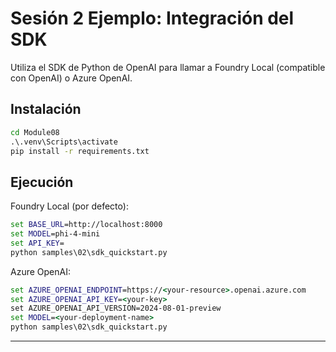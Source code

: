 <!--
CO_OP_TRANSLATOR_METADATA:
{
  "original_hash": "bf711f77cca7c5500e22ff5c032016f1",
  "translation_date": "2025-09-22T12:58:38+00:00",
  "source_file": "Module08/samples/02/README.md",
  "language_code": "es"
}
-->
# Sesión 2 Ejemplo: Integración del SDK

Utiliza el SDK de Python de OpenAI para llamar a Foundry Local (compatible con OpenAI) o Azure OpenAI.

## Instalación
```cmd
cd Module08
.\.venv\Scripts\activate
pip install -r requirements.txt
```

## Ejecución
Foundry Local (por defecto):
```cmd
set BASE_URL=http://localhost:8000
set MODEL=phi-4-mini
set API_KEY=
python samples\02\sdk_quickstart.py
```

Azure OpenAI:
```cmd
set AZURE_OPENAI_ENDPOINT=https://<your-resource>.openai.azure.com
set AZURE_OPENAI_API_KEY=<your-key>
set AZURE_OPENAI_API_VERSION=2024-08-01-preview
set MODEL=<your-deployment-name>
python samples\02\sdk_quickstart.py
```

---


